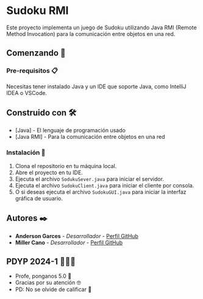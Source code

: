 # Sudoku RMI

Este proyecto implementa un juego de Sudoku utilizando Java RMI (Remote Method Invocation) para la comunicación entre objetos en una red.

## Comenzando 🚀

### Pre-requisitos 📋

Necesitas tener instalado Java y un IDE que soporte Java, como IntelliJ IDEA o VSCode.


## Construido con 🛠️

* [Java] - El lenguaje de programación usado
* [Java RMI] - Para la comunicación entre objetos en una red


### Instalación 🔧

1. Clona el repositorio en tu máquina local.
2. Abre el proyecto en tu IDE.
3. Ejecuta el archivo `SodukuSever.java` para iniciar el servidor.
4. Ejecuta el archivo `SudokuClient.java` para iniciar el cliente por consola.
4. O si deseas ejecuta el archivo `SudokuGUI.java` para iniciar la interfaz gráfica de usuario.

## Autores ✒️

* **Anderson Garces** - *Desarrollador* - [Perfil GitHub](https://github.com/AndersonGG21)
* **Miller Cano** - *Desarrollador* - [Perfil GitHub](https://github.com/AndersonGG21)

## PDYP 2024-1 👩🏻‍💻

* Profe, ponganos 5.0 📢
* Gracias por su atención 🤓
* PD: No se olvide de calificar 🤭